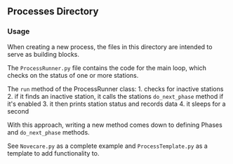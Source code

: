 ## Processes Directory

### Usage

When creating a new process, the files in this directory are
intended to serve as building blocks.

The `ProcessRunner.py` file contains the code for the main loop, which checks
on the status of one or more stations.

The `run` method of the ProcessRunner class:
    1. checks for inactive stations
    2. if it finds an inactive station, it calls the stations `do_next_phase` method if it's enabled
    3. it then prints station status and records data
    4. it sleeps for a second

With this approach, writing a new method comes down to defining Phases and `do_next_phase` methods.

See `Novecare.py` as a complete example and `ProcessTemplate.py` as a template to add functionality to.
